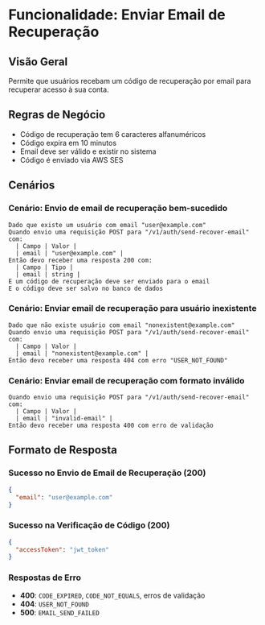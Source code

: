 # Funcionalidade: Enviar Email de Recuperação

## Visão Geral
Permite que usuários recebam um código de recuperação por email para recuperar acesso à sua conta.

## Regras de Negócio
- Código de recuperação tem 6 caracteres alfanuméricos
- Código expira em 10 minutos
- Email deve ser válido e existir no sistema
- Código é enviado via AWS SES

## Cenários

### Cenário: Envio de email de recuperação bem-sucedido
```gherkin
Dado que existe um usuário com email "user@example.com"
Quando envio uma requisição POST para "/v1/auth/send-recover-email" com:
  | Campo | Valor |
  | email | "user@example.com" |
Então devo receber uma resposta 200 com:
  | Campo | Tipo |
  | email | string |
E um código de recuperação deve ser enviado para o email
E o código deve ser salvo no banco de dados
```

### Cenário: Enviar email de recuperação para usuário inexistente
```gherkin
Dado que não existe usuário com email "nonexistent@example.com"
Quando envio uma requisição POST para "/v1/auth/send-recover-email" com:
  | Campo | Valor |
  | email | "nonexistent@example.com" |
Então devo receber uma resposta 404 com erro "USER_NOT_FOUND"
```


### Cenário: Enviar email de recuperação com formato inválido
```gherkin
Quando envio uma requisição POST para "/v1/auth/send-recover-email" com:
  | Campo | Valor |
  | email | "invalid-email" |
Então devo receber uma resposta 400 com erro de validação
```

## Formato de Resposta

### Sucesso no Envio de Email de Recuperação (200)
```json
{
  "email": "user@example.com"
}
```

### Sucesso na Verificação de Código (200)
```json
{
  "accessToken": "jwt_token"
}
```

### Respostas de Erro
- **400**: `CODE_EXPIRED`, `CODE_NOT_EQUALS`, erros de validação
- **404**: `USER_NOT_FOUND`
- **500**: `EMAIL_SEND_FAILED`
